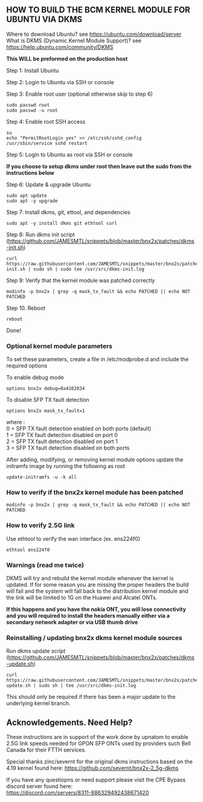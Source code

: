 ## HOW TO BUILD THE BCM KERNEL MODULE FOR UBUNTU VIA DKMS

Where to download Ubuntu? see https://ubuntu.com/download/server \
What is DKMS (Dynamic Kernel Module Support)? see https://help.ubuntu.com/community/DKMS

<b>This WILL be preformed on the production host</b>

Step 1: Install Ubuntu

Step 2: Login to Ubuntu via SSH or console

Step 3: Enable root user (optional otherwise skip to step 6)

```
sudo passwd root
sudo passwd -u root
```

Step 4: Enable root SSH access
```
su
echo "PermitRootLogin yes" >> /etc/ssh/sshd_config
/usr/sbin/service sshd restart
```

Step 5: Login to Ubuntu as root via SSH or console

<b>If you choose to setup dkms under root then leave out the sudo from the instructions below</b>

Step 6: Update & upgrade Ubuntu
```
sudo apt update
sudo apt -y upgrade
```

Step 7: Install dkms, git, ettool, and dependencies
```
sudo apt -y install dkms git ethtool curl
```

Step 8: Run dkms init script (https://github.com/JAMESMTL/snippets/blob/master/bnx2x/patches/dkms-init.sh)
```
curl https://raw.githubusercontent.com/JAMESMTL/snippets/master/bnx2x/patches/dkms-init.sh | sudo sh | sudo tee /usr/src/dkms-init.log
```

Step 9: Verify that the kernel module was patched correctly
```
modinfo -p bnx2x | grep -q mask_tx_fault && echo PATCHED || echo NOT PATCHED
```

Step 10. Reboot 
```
reboot
```

Done!

### Optional kernel module parameters

To set these parameters, create a file in /etc/modprobe.d and include the required options

To enable debug mode

    options bnx2x debug=0x4102034

To disable SFP TX fault detection

    options bnx2x mask_tx_fault=1

where :\
0 = SFP TX fault detection enabled on both ports (default)\
1 = SFP TX fault detection disabled on port 0\
2 = SFP TX fault detection disabled on port 1\
3 = SFP TX fault detection disabled on both ports

After adding, modifying, or removing kernel module options update the initramfs image by running the following as root

    update-initramfs -u -k all

### How to verify if the bnx2x kernel module has been patched

    modinfo -p bnx2x | grep -q mask_tx_fault && echo PATCHED || echo NOT PATCHED

### How to verify 2.5G link

Use ethtool to verify the wan interface (ex. ens224f0)

    ethtool ens224f0

### Warnings (read me twice)

DKMS will try and rebuild the kernel module whenever the kernel is updated. If for some reason you are missing the proper headers the build will fail and the system will fall back to the distribution kernel module and the link will be limited to 1G on the Huawei and Alcatel ONTs.

<b>If this happens and you have the nokia ONT, you will lose connectivity and you will required to install the headers manually either via a secondary network adapter or via USB thumb drive</b>

### Reinstalling / updating bnx2x dkms kernel module sources

Run dkms update script (https://github.com/JAMESMTL/snippets/blob/master/bnx2x/patches/dkms-update.sh)

    curl https://raw.githubusercontent.com/JAMESMTL/snippets/master/bnx2x/patches/dkms-update.sh | sudo sh | tee /usr/src/dkms-init.log

This should only be required if there has been a major update to the underlying kernel branch.

## Acknowledgements. Need Help?

These instructions are in support of the work done by upnatom to enable 2.5G link speeds needed for GPON SFP ONTs used by providers such Bell Canada for their FTTH services.

Special thanks zinc/severnt for the original dkms instructions based on the 4.19 kernel found here: https://github.com/severnt/bnx2x-2_5g-dkms 

If you have any questiopns or need support please visit the CPE Bypass discord server found here: \
https://discord.com/servers/8311-886329492438671420


